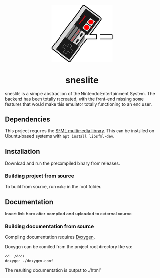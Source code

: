 <p align="center">
<img width="200" src="./docs/sneslite.png">
</p>

<h1 align="center"> sneslite </h1>
sneslite is a simple abstraction of the Nintendo Entertainment System. The backend has been totally recreated, with the front-end missing some features that would make this emulator totally functioning to an end user.

## Dependencies
This project requires the [SFML multimedia library](https://www.sfml-dev.org/). This can be installed on Ubuntu-based systems with `apt install libsfml-dev`.

## Installation
Download and run the precompiled binary from releases.

### Building project from source
To build from source, run `make` in the root folder.

## Documentation
Insert link here after compiled and uploaded to external source

### Building documentation from source
Compiling documentation requires [Doxygen](https://doxygen.nl/download.html).

Doxygen can be comiled from the project root directory like so:

```
cd ./docs
doxygen ./doxygen.conf
```

The resulting documentation is output to ./html/
